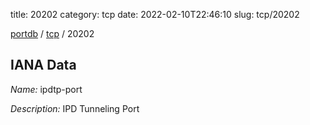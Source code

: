 title: 20202
category: tcp
date: 2022-02-10T22:46:10
slug: tcp/20202

[portdb](/) / [tcp](/category/tcp.html) / 20202


## IANA Data

_Name:_ ipdtp-port

_Description:_ IPD Tunneling Port

